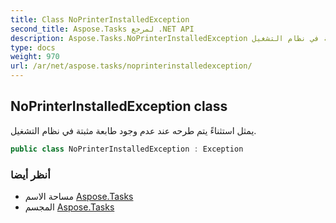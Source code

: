 ```yaml
---
title: Class NoPrinterInstalledException
second_title: Aspose.Tasks لمرجع .NET API
description: Aspose.Tasks.NoPrinterInstalledException فصل. يمثل استثناءً يتم طرحه عند عدم وجود طابعة مثبتة في نظام التشغيل.
type: docs
weight: 970
url: /ar/net/aspose.tasks/noprinterinstalledexception/
---
```

## NoPrinterInstalledException class

يمثل استثناءً يتم طرحه عند عدم وجود طابعة مثبتة في نظام التشغيل.

```csharp
public class NoPrinterInstalledException : Exception
```

### أنظر أيضا

* مساحة الاسم [Aspose.Tasks](../../aspose.tasks/)
* المجسم [Aspose.Tasks](../../)


